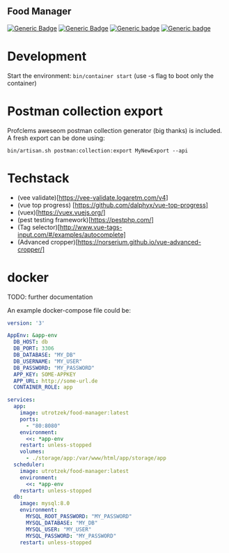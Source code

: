 Food Manager
------------
[![Generic Badge](https://img.shields.io/github/checks-status/utrotzek/food-manager/master?label=master)](https://shields.io/) [![Generic Badge](https://img.shields.io/github/checks-status/utrotzek/food-manager/develop?label=develop)](https://shields.io/) [![Generic badge](https://img.shields.io/badge/php--coverage-100%25-success)](https://shields.io/) [![Generic badge](https://img.shields.io/badge/js--coverage-100%25-success)](https://shields.io/)

# Development

Start the environment: `bin/container start` (use -s flag to boot only the container)

# Postman collection export

Profclems aweseom postman collection generator (big thanks) is included. A fresh export can be done using:

`bin/artisan.sh postman:collection:export MyNewExport --api`

# Techstack

* (vee validate)[https://vee-validate.logaretm.com/v4]
* (vue top progress) [https://github.com/dalphyx/vue-top-progress]
* (vuex)[https://vuex.vuejs.org/]
* (pest testing framework)[https://pestphp.com/]
* (Tag selector)[http://www.vue-tags-input.com/#/examples/autocomplete]
* (Advanced cropper)[https://norserium.github.io/vue-advanced-cropper/]

# docker

TODO: further documentation

An example docker-compose file could be:

```yaml
version: '3'

AppEnv: &app-env
  DB_HOST: db
  DB_PORT: 3306
  DB_DATABASE: "MY_DB"
  DB_USERNAME: "MY_USER"
  DB_PASSWORD: "MY_PASSWORD"
  APP_KEY: SOME-APPKEY
  APP_URL: http://some-url.de
  CONTAINER_ROLE: app

services:
  app:
    image: utrotzek/food-manager:latest
    ports:
      - "80:8080"
    environment:
      <<: *app-env
    restart: unless-stopped
    volumes:
      - ./storage/app:/var/www/html/app/storage/app
  scheduler:
    image: utrotzek/food-manager:latest
    environment:
      <<: *app-env
    restart: unless-stopped
  db:
    image: mysql:8.0
    environment:
      MYSQL_ROOT_PASSWORD: "MY_PASSWORD"
      MYSQL_DATABASE: "MY_DB"
      MYSQL_USER: "MY_USER"
      MYSQL_PASSWORD: "MY_PASSWORD"
    restart: unless-stopped
```
